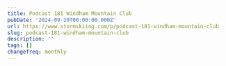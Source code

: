 ```yaml
---
title: Podcast 181 Windham Mountain Club
pubDate: '2024-09-20T00:00:00.000Z'
url: https://www.stormskiing.com/p/podcast-181-windham-mountain-club
slug: podcast-181-windham-mountain-club
description: ''
tags: []
changefreq: monthly
---
```


<!-- Add post content below -->
